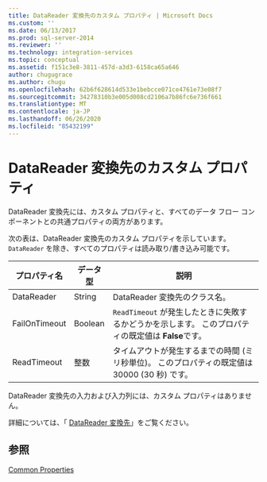 ```yaml
---
title: DataReader 変換先のカスタム プロパティ | Microsoft Docs
ms.custom: ''
ms.date: 06/13/2017
ms.prod: sql-server-2014
ms.reviewer: ''
ms.technology: integration-services
ms.topic: conceptual
ms.assetid: f151c3e8-3811-457d-a3d3-6158ca65a646
author: chugugrace
ms.author: chugu
ms.openlocfilehash: 62b6f628614d533e1bebcce071ce4761e73e08f7
ms.sourcegitcommit: 34278310b3e005d008cd2106a7b86fc6e736f661
ms.translationtype: MT
ms.contentlocale: ja-JP
ms.lasthandoff: 06/26/2020
ms.locfileid: "85432199"
---
```

# <a name="datareader-destination-custom-properties"></a>DataReader 変換先のカスタム プロパティ
  DataReader 変換先には、カスタム プロパティと、すべてのデータ フロー コンポーネントとの共通プロパティの両方があります。  
  
 次の表は、DataReader 変換先のカスタム プロパティを示しています。 `DataReader` を除き、すべてのプロパティは読み取り/書き込み可能です。  
  
|プロパティ名|データ型|説明|  
|-------------------|---------------|-----------------|  
|DataReader|String|DataReader 変換先のクラス名。|  
|FailOnTimeout|Boolean|`ReadTimeout` が発生したときに失敗するかどうかを示します。 このプロパティの既定値は **False**です。|  
|ReadTimeout|整数|タイムアウトが発生するまでの時間 (ミリ秒単位)。 このプロパティの既定値は 30000 (30 秒) です。|  
  
 DataReader 変換先の入力および入力列には、カスタム プロパティはありません。  
  
 詳細については、「 [DataReader 変換先](datareader-destination.md)」をご覧ください。  
  
## <a name="see-also"></a>参照  
 [Common Properties](../common-properties.md)  
  
  
